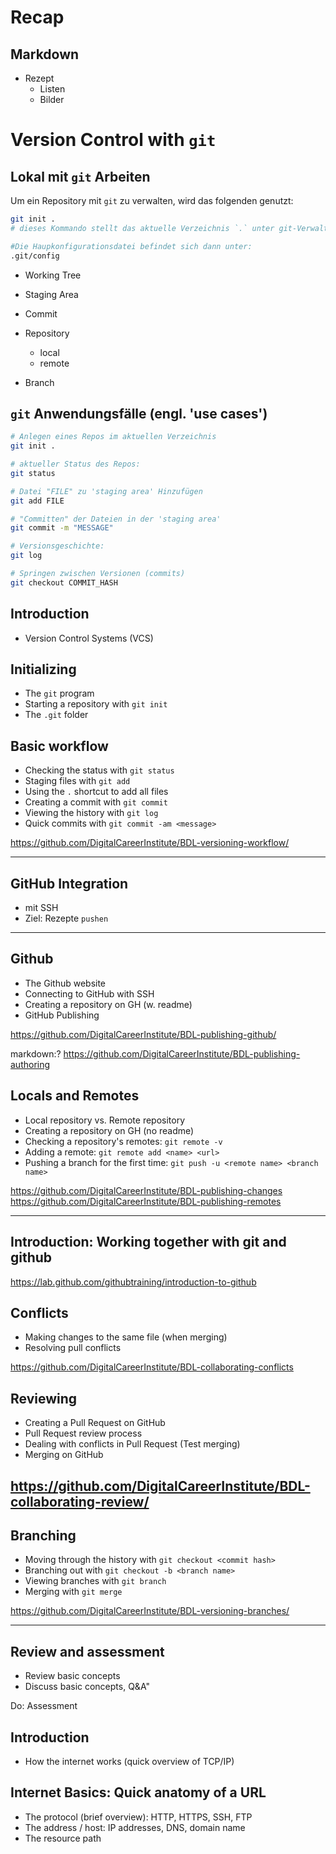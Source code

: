 # Recap

## Markdown
- Rezept
  - Listen
  - Bilder

# Version Control with `git`
## Lokal mit `git` Arbeiten

Um ein Repository mit `git` zu verwalten, wird das folgenden genutzt:
```bash
git init . 
# dieses Kommando stellt das aktuelle Verzeichnis `.` unter git-Verwaltung

#Die Haupkonfigurationsdatei befindet sich dann unter:
.git/config

```

- Working Tree
- Staging Area
- Commit
- Repository
  - local
  - remote

- Branch

## `git` Anwendungsfälle (engl. 'use cases')

```bash
# Anlegen eines Repos im aktuellen Verzeichnis
git init . 

# aktueller Status des Repos:
git status

# Datei "FILE" zu 'staging area' Hinzufügen
git add FILE

# "Committen" der Dateien in der 'staging area'
git commit -m "MESSAGE"

# Versionsgeschichte:
git log

# Springen zwischen Versionen (commits)
git checkout COMMIT_HASH

```

## Introduction
- Version Control Systems (VCS)

## Initializing
- The `git` program
- Starting a repository with `git init`
- The `.git` folder

## Basic workflow
- Checking the status with `git status`
- Staging files with `git add`
- Using the `.` shortcut to add all files
- Creating a commit with `git commit`
- Viewing the history with `git log`
- Quick commits with `git commit -am <message>`

https://github.com/DigitalCareerInstitute/BDL-versioning-workflow/

---

## GitHub Integration
- mit SSH
- Ziel: Rezepte `pushen`

---

## Github
- The Github website
- Connecting to GitHub with SSH
- Creating a repository on GH (w. readme)
- GitHub Publishing

https://github.com/DigitalCareerInstitute/BDL-publishing-github/


markdown:? https://github.com/DigitalCareerInstitute/BDL-publishing-authoring

## Locals and Remotes
- Local repository vs. Remote repository
- Creating a repository on GH (no readme)
- Checking a repository's remotes: `git remote -v`
- Adding a remote: `git remote add <name> <url>`
- Pushing a branch for the first time: 
  `git push -u <remote name> <branch name>`

https://github.com/DigitalCareerInstitute/BDL-publishing-changes
https://github.com/DigitalCareerInstitute/BDL-publishing-remotes

---

## Introduction: Working together with git and github

https://lab.github.com/githubtraining/introduction-to-github

## Conflicts
- Making changes to the same file (when merging)
- Resolving pull conflicts

https://github.com/DigitalCareerInstitute/BDL-collaborating-conflicts

## Reviewing
- Creating a Pull Request on GitHub
- Pull Request review process
- Dealing with conflicts in Pull Request (Test merging)
- Merging on GitHub

https://github.com/DigitalCareerInstitute/BDL-collaborating-review/
---

## Branching
- Moving through the history with `git checkout <commit hash>`
- Branching out with `git checkout -b <branch name>`
- Viewing branches with `git branch`
- Merging with `git merge`

https://github.com/DigitalCareerInstitute/BDL-versioning-branches/

---

## Review and assessment
- Review basic concepts 
- Discuss basic concepts, Q&A"

Do: Assessment


## Introduction
- How the internet works (quick overview of TCP/IP)

## Internet Basics: Quick anatomy of a URL
- The protocol (brief overview): HTTP, HTTPS, SSH, FTP
- The address / host: IP addresses, DNS, domain name
- The resource path
